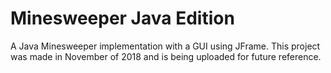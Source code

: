 # Minesweeper Java Edition
A Java Minesweeper implementation with a GUI using JFrame. This project was made in November of 2018 and is being uploaded for future reference.
